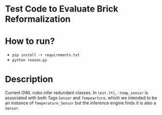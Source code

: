 Test Code to Evaluate Brick Reformalization
===========================================


# How to run?
- ``pip install -r requirements.txt``
- ``python reason.py``

# Description
Current OWL rules infer redundant classes. In ``test.ttl``, `:temp_sensor` is associated with both Tags ``Sensor`` and ``Tempearture``, which we intended to be an instance of ``Temperature_Sensor`` but the inference engine finds it is also a ``Sensor``.
